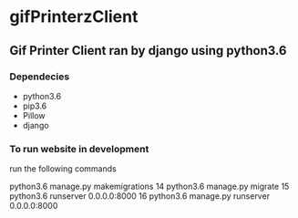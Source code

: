 # gifPrinterzClient

## Gif Printer Client ran by django using python3.6

### Dependecies 

- python3.6
- pip3.6 
- Pillow
- django


### To run website in development

run the following commands

   python3.6 manage.py makemigrations
   14  python3.6 manage.py migrate
   15  python3.6 runserver 0.0.0.0:8000
   16  python3.6 manage.py runserver 0.0.0.0:8000
